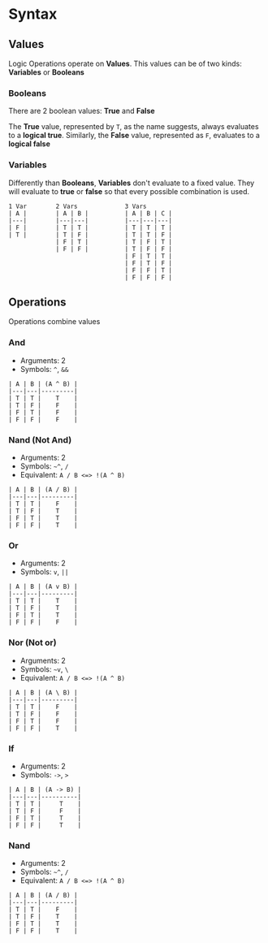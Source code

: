 # Syntax

## Values
Logic Operations operate on **Values**. This values can be of two kinds: **Variables** or **Booleans**

### Booleans
There are 2 boolean values: **True** and **False**

The **True** value, represented by `T`, as the name suggests, always evaluates to a **logical true**. Similarly, the **False** value, represented as `F`, evaluates to a **logical false**

### Variables
Differently than **Booleans**, **Variables** don't evaluate to a fixed value. They will evaluate to **true** or **false** so that every possible combination is used.

```
1 Var        2 Vars             3 Vars
| A |        | A | B |          | A | B | C |
|---|        |---|---|          |---|---|---|
| F |        | T | T |          | T | T | T |
| T |        | T | F |          | T | T | F |
             | F | T |          | T | F | T |
             | F | F |          | T | F | F |
                                | F | T | T |
                                | F | T | F |
                                | F | F | T |
                                | F | F | F |
```

## Operations
Operations combine values

### And
* Arguments: 2
* Symbols: `^`, `&&` 

```
| A | B | (A ^ B) |
|---|---|---------|
| T | T |    T    |
| T | F |    F    |
| F | T |    F    |
| F | F |    F    |
```

### Nand (Not And)
* Arguments: 2
* Symbols: `~^`, `/` 
* Equivalent: `A / B <=> !(A ^ B)`

```
| A | B | (A / B) |
|---|---|---------|
| T | T |    F    |
| T | F |    T    |
| F | T |    T    |
| F | F |    T    |
```

### Or
* Arguments: 2
* Symbols: `v`, `||` 

```
| A | B | (A v B) |
|---|---|---------|
| T | T |    T    |
| T | F |    T    |
| F | T |    T    |
| F | F |    F    |
```

### Nor (Not or)
* Arguments: 2
* Symbols: `~v`, `\` 
* Equivalent: `A / B <=> !(A ^ B)`

```
| A | B | (A \ B) |
|---|---|---------|
| T | T |    F    |
| T | F |    F    |
| F | T |    F    |
| F | F |    T    |
```

### If
* Arguments: 2
* Symbols: `->`, `>` 

```
| A | B | (A -> B) |
|---|---|----------|
| T | T |     T    |
| T | F |     F    |
| F | T |     T    |
| F | F |     T    |
```

### Nand
* Arguments: 2
* Symbols: `~^`, `/` 
* Equivalent: `A / B <=> !(A ^ B)`

```
| A | B | (A / B) |
|---|---|---------|
| T | T |    F    |
| T | F |    T    |
| F | T |    T    |
| F | F |    T    |
```